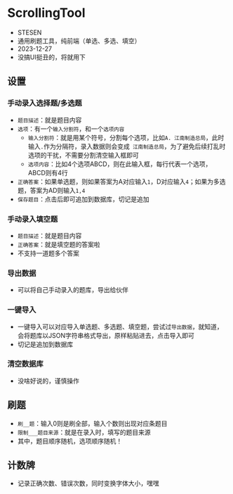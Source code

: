 # ScrollingTool
- STESEN
- 通用刷题工具，纯前端（单选、多选、填空）
- 2023-12-27
- 没搞UI挺丑的，将就用下

## 设置

### 手动录入选择题/多选题
- `题目描述`：就是题目内容
- `选项`：有一个`输入分割符`，和一个`选项内容`
  - `输入分割符`：就是用某个符号，分割每个选项，比如`A. 江南制造总局`，此时输入`.`作为分隔符，录入数据则会变成` 江南制造总局`，为了避免后续打乱时选项的干扰，不需要分割清空输入框即可
  - `选项内容`：比如4个选项ABCD，则在此输入框，每行代表一个选项，ABCD则有4行
- `正确答案`：如果单选题，则如果答案为A对应输入`1`，D对应输入`4`；如果为多选题，答案为AD则输入`1,4`
- `保存题目`：点击后即可追加到数据库，切记是追加

### 手动录入填空题
- `题目描述`：就是题目内容
- `正确答案`：就是填空题的答案啦
- 不支持一道题多个答案

  
### 导出数据
- 可以将自己手动录入的题库，导出给伙伴

### 一键导入
- 一键导入可以对应导入单选题、多选题、填空题，尝试过`导出数据`，就知道，会将题库以JSON字符串格式导出，原样粘贴进去，点击导入即可
- 切记是追加到数据库

### 清空数据库
- 没啥好说的，谨慎操作

## 刷题
- `刷__题`：输入0则是刷全部，输入个数则出现对应条题目
- `限制___题目来源`：就是在录入时，填写的题目来源
- 其中，题目顺序随机，选项顺序随机！

## 计数牌
- 记录正确次数、错误次数，同时变换字体大小，嘿嘿
